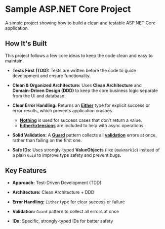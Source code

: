 # Sample ASP.NET Core Project

A simple project showing how to build a clean and testable ASP.NET Core application.

## How It's Built

This project follows a few core ideas to keep the code clean and easy to maintain.

* **Tests First (TDD):** Tests are written before the code to guide development and ensure functionality.

* **Clean & Organized Architecture:** Uses **Clean Architecture** and **Domain-Driven Design (DDD)** to keep the core business logic separate from the UI and database.

* **Clear Error Handling:** Returns an [**Either**](https://mikhail.io/2016/01/validation-with-either-data-type-in-csharp/) type for explicit success or error results, which prevents application crashes.
  * [**Nothing**](Shared/Types/Nothing.cs) is used for success cases that don't return a value.
  * [**EitherExtensions**](Shared/Types/EitherExtensions.cs) are included to help with async operations.

* **Solid Validation:** A [**Guard**](Shared/Types/Guard.cs) pattern collects all [**validation**](Shared/Types/Validation.cs) errors at once, rather than failing on the first one.

* **Safe IDs:** Uses strongly-typed **ValueObjects** (like `BookmarkId`) instead of a plain `Guid` to improve type safety and prevent bugs.

## Key Features

* **Approach:** Test-Driven Development (TDD)

* **Architecture:** Clean Architecture + DDD

* **Error Handling:** `Either` type for clear success or failure

* **Validation:** `Guard` pattern to collect all errors at once

* **IDs:** Specific, strongly-typed IDs for better safety

